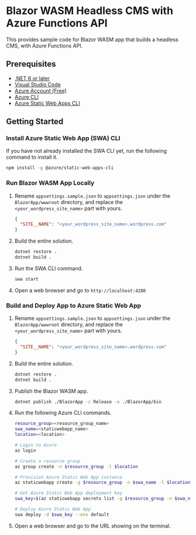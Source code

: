 # Blazor WASM Headless CMS with Azure Functions API #

This provides sample code for Blazor WASM app that builds a headless CMS, with Azure Functions API.


## Prerequisites ##

* [.NET 6 or later](https://dotnet.microsoft.com/en-us/download/dotnet/6.0?WT.mc_id=dotnet-68007-juyoo)
* [Visual Studio Code](https://code.visualstudio.com/?WT.mc_id=dotnet-68007-juyoo)
* [Azure Account (Free)](https://azure.microsoft.com/free/?WT.mc_id=dotnet-68007-juyoo)
* [Azure CLI](https://docs.microsoft.com/cli/azure/install-azure-cli?WT.mc_id=dotnet-68007-juyoo)
* [Azure Static Web Apps CLI](https://github.com/Azure/static-web-apps-cli)


## Getting Started ##

### Install Azure Static Web App (SWA) CLI ###

If you have not already installed the SWA CLI yet, run the following command to install it.

```bash
npm install -g @azure/static-web-apps-cli
```

### Run Blazor WASM App Locally ###

1. Rename `appsettings.sample.json` to `appsettings.json` under the `BlazorApp/wwwroot` directory, and replace the `<your_wordpress_site_name>` part with yours.

    ```json
    {
      "SITE__NAME": "<your_wordpress_site_name>.wordpress.com"
    }
    ```

2. Build the entire solution.

    ```bash
    dotnet restore .
    dotnet build .
    ```

3. Run the SWA CLI command.

    ```bash
    swa start
    ```

4. Open a web browser and go to `http://localhost:4280`


### Build and Deploy App to Azure Static Web App ###

1. Rename `appsettings.sample.json` to `appsettings.json` under the `BlazorApp/wwwroot` directory, and replace the `<your_wordpress_site_name>` part with yours.

    ```json
    {
      "SITE__NAME": "<your_wordpress_site_name>.wordpress.com"
    }
    ```

2. Build the entire solution.

    ```bash
    dotnet restore .
    dotnet build .
    ```

3. Publish the Blazor WASM app.

    ```bash
    dotnet publish ./BlazorApp -c Release -o ./BlazorApp/bin
    ```

4. Run the following Azure CLI commands.

    ```bash
    resource_group=<resource_group_name>
    swa_name=<staticwebapp_name>
    location=<location>

    # Login to Azure
    az login

    # Create a resource group
    az group create -n $resource_group -l $location

    # Provision Azure Static Web App instance
    az staticwebapp create -g $resource_group -n $swa_name -l $location

    # Get Azure Static Web App deployment key
    swa_key=$(az staticwebapp secrets list -g $resource_group -n $swa_name --query "properties.apiKey" -o tsv)
    
    # Deploy Azure Static Web App
    swa deploy -d $swa_key --env default
    ```

5. Open a web browser and go to the URL showing on the terminal.
